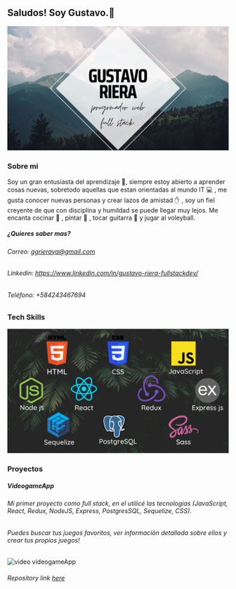 ## Saludos! Soy Gustavo.👋 
![Imagen de presentacion](https://raw.githubusercontent.com/Gustavitory/Resources/master/port.jpg)

### Sobre mi
  Soy un gran entusiasta del aprendizaje :eyes:, siempre estoy abierto a aprender cosas nuevas, sobretodo aquellas que estan orientadas al mundo IT :computer: ,
  me gusta conocer nuevas personas y crear lazos de amistad :hand: , soy un fiel creyente de que con disciplina y humildad se puede llegar muy lejos.
  Me encanta cocinar :rice_cracker: , pintar 🎨 , tocar guitarra :guitar: y jugar al voleyball.
  ##### ¿Quieres saber mas?
  ###### Correo: ggrieraya@gmail.com
  ###### Linkedin: https://www.linkedin.com/in/gustavo-riera-fullstackdev/
  ###### Teléfono: +584243467694

### Tech Skills
![Imagen de skills](https://raw.githubusercontent.com/Gustavitory/Resources/master/skills.png)

### Proyectos

##### VideogameApp
###### Mi primer proyecto como full stack, en el utilicé las tecnologias (JavaScript, React, Redux, NodeJS, Express, PostgresSQL, Sequelize, CSS).
###### Puedes buscar tus juegos favoritos, ver información detallada sobre ellos y crear tus propios juegos!
![video videogameApp](https://raw.githubusercontent.com/Gustavitory/Resources/master/viadeogameApp.gif)
###### Repository link [here](https://github.com/Gustavitory/PI-Videogames-FT13)

<!---
Gustavitory/Gustavitory is a ✨ special ✨ repository because its `README.md` (this file) appears on your GitHub profile.
You can click the Preview link to take a look at your changes.
--->
